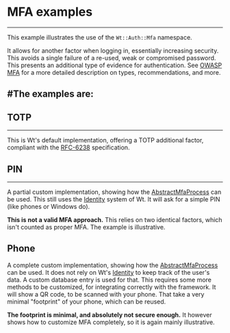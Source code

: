 # MFA examples
---

This example illustrates the use of the `Wt::Auth::Mfa` namespace.

It allows for another factor when logging in, essentially increasing security.
This avoids a single failure of a re-used, weak or compromised password. This presents an additional type of evidence for authentication.
See [OWASP MFA](https://cheatsheetseries.owasp.org/cheatsheets/Multifactor_Authentication_Cheat_Sheet.html) for a more detailed description on types, recommendations, and more.

#The examples are:
---

## TOTP
---

This is Wt's default implementation, offering a TOTP additional factor, compliant with the [RFC-6238](https://datatracker.ietf.org/doc/html/rfc6238) specification.

## PIN
---

A partial custom implementation, showing how the [AbstractMfaProcess](https://www.webtoolkit.eu/wt/doc/reference/html/classWt_1_1Auth_1_1Mfa_1_1AbstractMfaProcess.html) can be used.
This still uses the [Identity](https://www.webtoolkit.eu/wt/doc/reference/html/classWt_1_1Auth_1_1Identity.html) system of Wt.
It will ask for a simple PIN (like phones or Windows do).

**This is not a valid MFA approach.** This relies on two identical factors, which isn't counted as proper MFA. The example is illustrative.

## Phone

A complete custom implementation, showing how the [AbstractMfaProcess](https://www.webtoolkit.eu/wt/doc/reference/html/classWt_1_1Auth_1_1Mfa_1_1AbstractMfaProcess.html) can be used.
It does not rely on Wt's [Identity](https://www.webtoolkit.eu/wt/doc/reference/html/classWt_1_1Auth_1_1Identity.html) to keep track of the user's data. A custom database entry is used for that.
This requires some more methods to be customized, for integrating correctly with the framework.
It will show a QR code, to be scanned with your phone. That take a very minimal "footprint" of your phone, which can be reused.

**The footprint is minimal, and absolutely not secure enough.** It however shows how to customize MFA completely, so it is again mainly illustrative.
